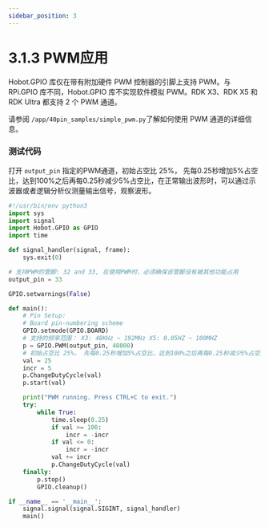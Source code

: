 ```yaml
---
sidebar_position: 3
---
```


# 3.1.3 PWM应用

Hobot.GPIO 库仅在带有附加硬件 PWM 控制器的引脚上支持 PWM。与 RPi.GPIO 库不同，Hobot.GPIO 库不实现软件模拟 PWM。RDK X3、RDK X5 和 RDK Ultra 都支持 2 个 PWM 通道。

请参阅 `/app/40pin_samples/simple_pwm.py`了解如何使用 PWM 通道的详细信息。

### 测试代码
打开 `output_pin` 指定的PWM通道，初始占空比 25%， 先每0.25秒增加5%占空比，达到100%之后再每0.25秒减少5%占空比，在正常输出波形时，可以通过示波器或者逻辑分析仪测量输出信号，观察波形。

```python
#!/usr/bin/env python3
import sys
import signal
import Hobot.GPIO as GPIO
import time

def signal_handler(signal, frame):
    sys.exit(0)

# 支持PWM的管脚: 32 and 33, 在使用PWM时，必须确保该管脚没有被其他功能占用
output_pin = 33

GPIO.setwarnings(False)

def main():
    # Pin Setup:
    # Board pin-numbering scheme
    GPIO.setmode(GPIO.BOARD)
    # 支持的频率范围： X3: 48KHz ~ 192MHz X5: 0.05HZ ~ 100MHZ
    p = GPIO.PWM(output_pin, 48000)
    # 初始占空比 25%， 先每0.25秒增加5%占空比，达到100%之后再每0.25秒减少5%占空比
    val = 25
    incr = 5
    p.ChangeDutyCycle(val)
    p.start(val)

    print("PWM running. Press CTRL+C to exit.")
    try:
        while True:
            time.sleep(0.25)
            if val >= 100:
                incr = -incr
            if val <= 0:
                incr = -incr
            val += incr
            p.ChangeDutyCycle(val)
    finally:
        p.stop()
        GPIO.cleanup()

if __name__ == '__main__':
    signal.signal(signal.SIGINT, signal_handler)
    main()

```
